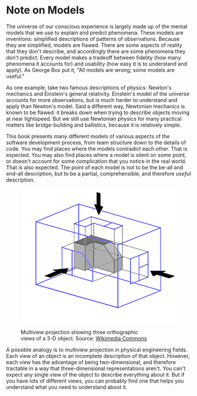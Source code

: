 # Note on Models

The universe of our conscious experience is largely made up of the mental models that we use to explain and predict phenomena. These models are inventions: simplified descriptions of patterns of observations. Because they are simplified, models are flawed. There are some aspects of reality that they don't describe, and accordingly there are some phenomena they don't predict. Every model makes a tradeoff between fidelity (how many phenomena it accounts for) and usability (how easy it is to understand and apply). As George Box put it, "All models are wrong; some models are useful."

As one example, take two famous descriptions of physics: Newton's mechanics and Einstein's general relativity. Einstein's model of the universe accounts for more observations, but is much harder to understand and apply than Newton's model. Said a different way, Newtonian mechanics is known to be flawed: it breaks down when trying to describe objects moving at near lightspeed. But we still use Newtonian physics for many practical matters like bridge-building and ballistics, because it is relatively simple.

This book presents many different models of various aspects of the software development process, from team structure down to the details of code. You may find places where the models contradict each other. That is expected. You may also find places where a model is silent on some point, or doesn't account for some complication that you notice in the real world. That is also expected. The point of each model is not to be the be-all and end-all description, but to be a partial, comprehensible, and therefore _useful_ description.

<figure>

![](multiview-projection.svg)

<figcaption>Multiview projection showing three orthographic<br/>views of a 3-D object. Source: <a href="https://commons.wikimedia.org/wiki/File:Third_angle_projecting.svg">Wikimedia Commons</a></figcaption>
</figure>

A possible analogy is to multiview projection in physical engineering fields. Each view of an object is an incomplete description of that object. However, each view has the advantage of being two-dimensional, and therefore tractable in a way that three-dimensional representations aren't. You can't expect any single view of the object to describe everything about it. But if you have lots of different views, you can probably find one that helps you understand what you need to understand about it.

